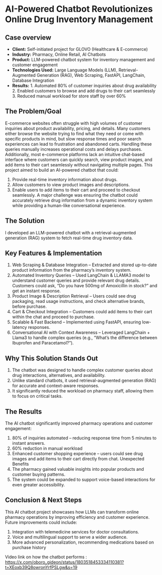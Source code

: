 # AI-Powered Chatbot Revolutionizes Online Drug Inventory Management
## Case overview
* __Client:__ Self-initiated project for GLOVO (Healthcare & E-commerce)
* __Industry:__ Pharmacy, Online Retail, AI Chatbots
* __Product:__ LLM-powered chatbot system for inventory management and customer engagement
* __Technologies Used:__ Large Language Models (LLM), Retrieval-Augmented Generation (RAG),
Web Scraping, FastAPI, LangChain, Database Integration
* __Results:__
      1. Automated 80% of customer inquiries about drug availability
      2. Enabled customers to browse and add drugs to their cart seamlessly
      3. Reduced manual workload for store staff by over 60%
## The Problem/Goal
E-commerce websites often struggle with high volumes of customer inquiries about product
availability, pricing, and details. Many customers either browse the website trying to find what
they need or come with specific products in mind, but slow response times and poor search
experiences can lead to frustration and abandoned carts. Handling these queries manually
increases operational costs and delays purchases. Additionally, most e-commerce platforms
lack an intuitive chat-based interface where customers can quickly search, view product images,
and add items to their cart seamlessly without navigating multiple pages.
This project aimed to build an AI-powered chatbot that could:
1. Provide real-time inventory information about drugs.
2. Allow customers to view product images and descriptions.
3. Enable users to add items to their cart and proceed to checkout seamlessly.
A major challenge was ensuring the chatbot could accurately retrieve drug information from a
dynamic inventory system while providing a human-like conversational experience.
## The Solution
I developed an LLM-powered chatbot with a retrieval-augmented generation (RAG) system to
fetch real-time drug inventory data.
## Key Features & Implementation
1. Web Scraping & Database Integration – Extracted and stored up-to-date product
information from the pharmacy’s inventory system.
2. Automated Inventory Queries – Used LangChain & LLAMA3 model to understand
customer queries and provide relevant drug details. Customers could ask, “Do you have
500mg of Amoxicillin in stock?” and get an instant response.
3. Product Image & Description Retrieval – Users could see drug packaging, read usage
instructions, and check alternative brands, before purchase.
4. Cart & Checkout Integration – Customers could add items to their cart within the chat
and proceed to purchase.
5. Scalable & Fast Backend – Implemented using FastAPI, ensuring low-latency
responses.
6. Conversational AI with Context Awareness – Leveraged LangChain + Llama3 to
handle complex queries (e.g., “What’s the difference between Ibuprofen and
Paracetamol?”).
## Why This Solution Stands Out
1. The chatbot was designed to handle complex customer queries about drug interactions,
alternatives, and availability.
2. Unlike standard chatbots, it used retrieval-augmented generation (RAG) for accurate and
context-aware responses.
3. It significantly reduced the workload on pharmacy staff, allowing them to focus on critical
tasks.
## The Results
The AI chatbot significantly improved pharmacy operations and customer engagement:
1. 80% of inquiries automated – reducing response time from 5 minutes to instant answers.
2. 60% reduction in manual workload
3. Enhanced customer shopping experience – users could see drug images and add items to
their cart directly from chat.
Unexpected Benefits
1. The pharmacy gained valuable insights into popular products and customer buying
patterns.
2. The system could be expanded to support voice-based interactions for even greater
accessibility.
## Conclusion & Next Steps
This AI chatbot project showcases how LLMs can transform online pharmacy operations by
improving efficiency and customer experience. Future improvements could include:
1. Integration with telemedicine services for doctor consultations.
2. Voice and multilingual support to serve a wider audience.
3. More advanced personalization, recommending medications based on purchase history

Video link on how the chatbot performs : https://x.com/oboro_gideon/status/1803518453334110381?t=XEoxb39Q8owronYrfPSLgw&s=19
